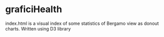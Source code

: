 graficiHealth
=============
index.html is a visual index of some statistics of Bergamo view as donout charts.
Written using D3 library
